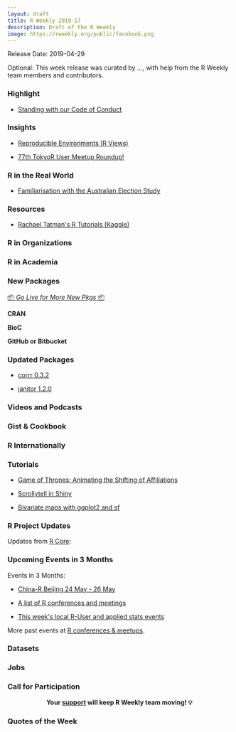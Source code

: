 ```yaml
---
layout: draft
title: R Weekly 2019-17
description: Draft of the R Weekly
image: https://rweekly.org/public/facebook.png
---
```


Release Date: 2019-04-29

Optional: This week release was curated by ..., with help from the R Weekly team members and contributors.

###  Highlight



+ [Standing with our Code of Conduct](https://carpentries.org/blog/2019/04/datacamp-response/)

### Insights

+ [Reproducible Environments (R Views)](https://rviews.rstudio.com/2019/04/22/reproducible-environments/)

+ [77th TokyoR User Meetup Roundup!](https://ryo-n7.github.io/2019-04-24-tokyoR-77/)

### R in the Real World

+ [Familiarisation with the Australian Election Study](http://freerangestats.info/blog/2019/04/22/AES-intro)

###  Resources

+ [Rachael Tatman's R Tutorials (Kaggle)](https://www.kaggle.com/rtatman/rachael-s-r-tutorials)

###  R in Organizations



###  R in Academia



###  New Packages

<p class="added-hostname"><a href="https://rweekly.org/live" target="_blank" class="externalLink">📦 <i>Go Live for More New Pkgs</i> 📦</a></p>

**CRAN**



**BioC**



**GitHub or Bitbucket**


### Updated Packages

+ [corrr 0.3.2](https://cran.r-project.org/web/packages/corrr/index.html)

+ [janitor 1.2.0](https://cran.r-project.org/web/packages/janitor/index.html)

###  Videos and Podcasts



### Gist & Cookbook



### R Internationally



###  Tutorials

+ [Game of Thrones: Animating the Shifting of Affiliations](http://jkunst.com/blog/posts/2019-04-23-got-animating-the-shifting-of-affiliations/)

+ [Scrollytell in Shiny](https://john-coene.com/post/scrollytell/)

+ [Bivariate maps with ggplot2 and sf](https://timogrossenbacher.ch/2019/04/bivariate-maps-with-ggplot2-and-sf/)


<!--<div class="post-more-begi
n></div><div class="post-more-end"></div>-->

###  R Project Updates

Updates from [R Core](http://developer.r-project.org/blosxom.cgi/R-devel/NEWS):


###  Upcoming Events in 3 Months

Events in 3 Months:

+ [China-R Beijing 24 May - 26 May](https://cosx.org/2019/03/12th-china-r-beijing-announcement/)

+ [A list of R conferences and meetings](https://jumpingrivers.github.io/meetingsR/events.html)

+ [This week's local R-User and applied stats events](https://community.rstudio.com/c/irl)

More past events at [R conferences & meetups](https://conf.rweekly.org).

### Datasets




### Jobs




###  Call for Participation


<p class="hide-support added-hostname support-rweekly" style="text-align: center;font-weight: bold;">Your <a class="non-visited externalLink" href="https://www.patreon.com/rweekly" onclick="pas(this)">support</a> will keep R Weekly team moving! 💡</p>

###  Quotes of the Week

